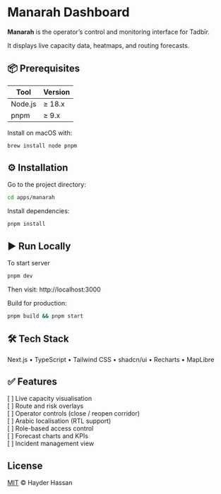 # Manarah Dashboard

**Manarah** is the operator’s control and monitoring interface for Tadbīr.

It displays live capacity data, heatmaps, and routing forecasts.

## 📦 Prerequisites

| Tool | Version |
|------|----------|
| Node.js | ≥ 18.x |
| pnpm | ≥ 9.x |

Install on macOS with:

```bash
brew install node pnpm
```

## ⚙️ Installation

Go to the project directory:

```bash
cd apps/manarah 
```

Install dependencies:

```bash
pnpm install
```

## ▶️ Run Locally

To start server

```bash
pnpm dev
```

Then visit: http://localhost:3000

Build for production:

```bash
pnpm build && pnpm start
```

## 🛠 Tech Stack

Next.js • TypeScript • Tailwind CSS • shadcn/ui • Recharts • MapLibre

## ✅ Features

[ ] Live capacity visualisation \
[ ] Route and risk overlays \
[ ] Operator controls (close / reopen corridor) \
[ ] Arabic localisation (RTL support) \
[ ] Role-based access control \
[ ] Forecast charts and KPIs \
[ ] Incident management view

## License

[MIT](https://choosealicense.com/licenses/mit/) © Hayder Hassan
